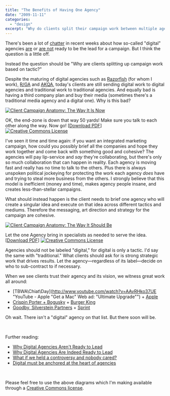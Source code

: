 ```yaml
---
title: "The Benefits of Having One Agency"
date: "2009-11-11"
categories: 
  - "design"
excerpt: "Why do clients split their campaign work between multiple agencies based on tactics? As someone working in the industry, I've seen how this fragmented approach leads to inefficiency and weaker campaigns. Instead, clients should entrust one agency to create and execute a unified vision across all mediums."
---
```


There's been a lot of [chatter](http://twitter.com/bmorrissey/status/5661756184) in recent weeks about how so-called "digital" agencies [are](http://adage.com/digitalnext/post?article_id=140498 "Why Digital Agencies Are Indeed Ready to Lead - Advertising Age - DigitalNext") or [are not](http://adage.com/digitalnext/post?article_id=140166 "Why Digital Agencies Aren't Ready to Lead - Advertising Age - DigitalNext") ready to be the lead for a campaign. But I think the question is a little off.

Instead the question should be "Why are clients splitting up campaign work based on tactic?"

Despite the maturing of digital agencies such as [Razorfish](http://www.razorfish.com/ "Razorfish: The Agency for Marketing, Experience & Enterprise Designs for the Digital World") (for whom I work), [R/GA](http://www.rga.com/ "R/GA") and [AKQA](http://www.akqa.com/ "AKQA.COM"), today's clients are still sending digital work to digital agencies and traditional work to traditional agencies. And equally bad is having a third company plan and buy their media (sometimes there's a traditional media agency and a digital one). Why is this bad?

[![Client Campaign Anatomy: The Way It Is Now](/images/client-campaign-anatomy-now.png "Client Campaign Anatomy: The Way It Is Now")](/images/client-campaign-anatomy-now.png)

OK, the end-zone is down that way 50 yards! Make sure you talk to each other along the way. Now go! \[[Download PDF](https://www.dropbox.com/s/o426m0wkc5yjns1/client-campaign-anatomy-now.pdf?dl=0)\] [![Creative Commons License](/images/80x15.png)](http://creativecommons.org/licenses/by-nc-sa/3.0/us/)

I've seen it time and time again: if you want an integrated marketing campaign, how could you possibly brief all the companies and hope they work together and come back with something good and cohesive? The agencies will pay lip-service and _say_ they're collaborating, but there's only so much collaboration that can happen in reality. Each agency is moving fast and really has no time to talk to the others. Plus there is always unspoken political jockeying for protecting the work each agency _does_ have and trying to steal more business from the others. I strongly believe that this model is inefficient (money and time), makes agency people insane, and creates less-than-stellar campaigns.

What should instead happen is the client needs to brief one agency who will create a singular idea and execute on that idea across different tactics and mediums. Therefore the messaging, art direction and strategy for the campaign are cohesive.

[![Client Campaign Anatomy: The Way It Should Be](/images/client-campaign-anatomy-should.png "Client Campaign Anatomy: The Way It Should Be")](/images/client-campaign-anatomy-should.png)

Let the one Agency bring in specialists as needed to serve the idea. \[[Download PDF](https://www.dropbox.com/s/qi2r3kzjtdkgd3n/client-campaign-anatomy-should.pdf?dl=0)\] [![Creative Commons License](/images/80x15.png)](http://creativecommons.org/licenses/by-nc-sa/3.0/us/)

Agencies should not be labeled "digital," for digital is only a tactic. I'd say the same with "traditional." What clients should ask for is strong strategic work that drives results. Let the agency—regardless of its label—decide on who to sub-contract to if necessary.

When we see clients trust their agency and its vision, we witness great work all around:

- [TBWA\\Chiat\\Day](http://www.youtube.com/watch?v=AAvRHko37UE "YouTube - Apple "Get a Mac" Web ad: "Ultimate Upgrade"") + [Apple](http://movies.apple.com/movies/us/apple/getamac/apple_getamac_i-can-do-anything_20081215_640x360.mov "I can do anything")
- [Crispin Porter + Bogusky](http://bits.blogs.nytimes.com/2009/01/09/are-facebook-friends-worth-their-weight-in-beef/ "The Value of a Facebook Friend? About 37 Cents - Bits Blog - NYTimes.com") + [Burger King](http://bits.blogs.nytimes.com/2009/01/15/whopper-sacrifice-de-friended-on-facebook/ "‘Whopper Sacrifice’ De-Friended on Facebook - Bits Blog - NYTimes.com")
- [Goodby, Silverstein Partners](http://motionographer.com/theater/sprint-value/ "Sprint Value | Motionographer | Motion graphics, design, animation, filmmaking and visual effects") + [Sprint](http://now.sprint.com/ "Sprint: Plug into Now.")

Oh wait. There isn't a "digital" agency on that list. But there soon will be.

 

Further reading:

- [Why Digital Agencies Aren't Ready to Lead](http://adage.com/digitalnext/post?article_id=140166 "Why Digital Agencies Aren't Ready to Lead - Advertising Age - DigitalNext")
- [Why Digital Agencies Are Indeed Ready to Lead](http://adage.com/digitalnext/post?article_id=140498 "Why Digital Agencies Are Indeed Ready to Lead - Advertising Age - DigitalNext")
- [What if we held a controversy and nobody cared?](http://www.btobbloggers.com/blog/traditional-or-digital-the-name-matters-not-when-hiring-an-agency/ "Traditional Or Digital The Name Matters Not When Hiring An Agency | BtoBbloggers")
- [Digital must be anchored at the heart of agencies](http://www.mad-blog.com/2009/11/13/digital-must-be-anchored-at-the-heart-of-agencies/ "MAD| Digital must be anchored at the heart of agencies")

 

Please feel free to use the above diagrams which I'm making available through a [Creative Commons license](http://creativecommons.org/licenses/by-nc-sa/3.0/us/).
